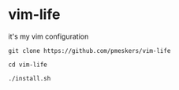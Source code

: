 # vim-life

it's my vim configuration

```
git clone https://github.com/pmeskers/vim-life

cd vim-life

./install.sh
```
